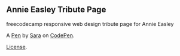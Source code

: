 Annie Easley Tribute Page
-------------------------
freecodecamp responsive web design tribute page for Annie Easley

A [Pen](https://codepen.io/saraashby/pen/rNWGRbp) by [Sara](https://codepen.io/saraashby) on [CodePen](https://codepen.io).

[License](https://codepen.io/saraashby/pen/rNWGRbp/license).